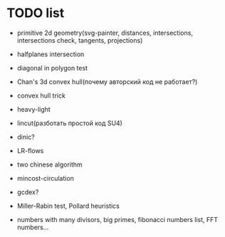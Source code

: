# TODO list

- primitive 2d geometry(svg-painter, distances, intersections, intersections check, tangents, projections)
- halfplanes intersection
- diagonal in polygon test
- Chan's 3d convex hull(почему авторский код не работает?)

- convex hull trick
- heavy-light
- lincut(разботать простой код SU4)

- dinic?
- LR-flows
- two chinese algorithm
- mincost-circulation

- gcdex?
- Miller-Rabin test, Pollard heuristics
- numbers with many divisors, big primes, fibonacci numbers list, FFT numbers...
